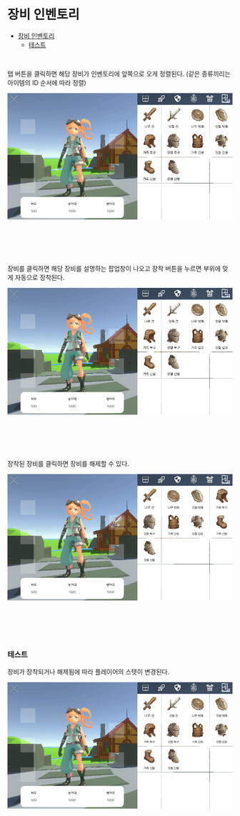 # 장비 인벤토리

- [장비 인벤토리](#장비-인벤토리)
    - [테스트](#테스트)

<br>



탭 버튼을 클릭하면 해당 장비가 인벤토리에 앞쪽으로 오게 정렬된다. (같은 종류끼리는 아이템의 ID 순서에 따라 정렬)

![정렬](./inventory_equip_tab.gif)

<br>
<br>
<br>
<br>

장비를 클릭하면 해당 장비를 설명하는 팝업창이 나오고 장착 버튼을 누르면 부위에 맞게 자동으로 장착된다.

![장착](./inventory_equip_equip.gif)

<br>
<br>
<br>
<br>

장착된 장비를 클릭하면 장비를 해제할 수 있다.

![장착 해제](./inventory_equip_unequip.gif)

<br>
<br>
<br>
<br>

### 테스트

장비가 장착되거나 해제됨에 따라 플레이어의 스텟이 변경된다.

![스텟 변경](./inventory_equip_stat.gif)